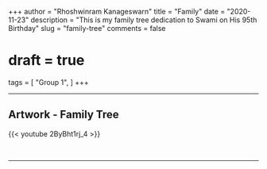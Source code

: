 +++
author = "Rhoshwinram Kanageswarn"
title = "Family"
date = "2020-11-23"
description = "This is my family tree dedication to Swami on His 95th Birthday"
slug = "family-tree"
comments = false
# draft = true
tags = [
    "Group 1",
]
+++

---

## Artwork - Family Tree

{{< youtube 2ByBht1rj_4 >}}

<br>

---
